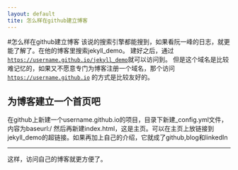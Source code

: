 ```yaml
---
layout: default
tite: 怎么样在github建立博客
---
```

#怎么样在github建立博客
该说的搜索引擎都能搜到，如果看阮一峰的日志，就更能了解了。在他的博客里搜索jekyll_demo。
建好之后，通过<code>https://username.github.io/jekyll_demo</code>就可以访问到。
但是这个域名是比较难记忆的，如果又不愿意专门为博客注册一个域名，那个访问<code>https://username.github.io</code>
的方式是比较友好的。
<h2>为博客建立一个首页吧</h2>
在github上新建一个username.github.io的项目，目录下新建_config.yml文件，内容为baseurl:/
然后再新建index.html，这是主页。可以在主页上放链接到jekyll_demo的超链接。如果再加上自己的介绍，它就成了github,blog和linkedIn
<hr/>
这样，访问自己的博客就更方便了。
